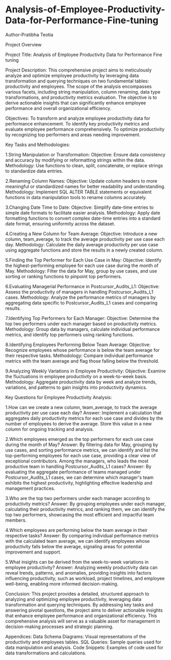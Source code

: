 # Analysis-of-Employee-Productivity-Data-for-Performance-Fine-tuning
Author-Pratibha Teotia

Project Overview

Project Title:
Analysis of Employee Productivity Data for Performance Fine tuning

Project Description:
This comprehensive project aims to meticulously analyze and optimize employee productivity by leveraging data transformation and querying techniques on two fundamental tables: productivity and employees. The scope of the analysis encompasses various facets, including string manipulation, column renaming, data type transformations, and productivity metrics evaluation. The objective is to derive actionable insights that can significantly enhance employee performance and overall organizational efficiency.

Objectives:
To transform and analyze employee productivity data for performance enhancement.
To identify key productivity metrics and evaluate employee performance comprehensively.
To optimize productivity by recognizing top performers and areas needing improvement.

Key Tasks and Methodologies:

1.String Manipulation or Transformation:
Objective: Ensure data consistency and accuracy by modifying or reformatting strings within the data.
Methodology: Use functions to clean, split, concatenate, or replace strings to standardize data entries.

2.Renaming Column Names:
Objective: Update column headers to more meaningful or standardized names for better readability and understanding.
Methodology: Implement SQL ALTER TABLE statements or equivalent functions in data manipulation tools to rename columns accurately.

3.Changing Date Time to Date:
Objective: Simplify date-time entries to simple date formats to facilitate easier analysis.
Methodology: Apply date formatting functions to convert complex date-time entries into a standard date format, ensuring uniformity across the dataset.

4.Creating a New Column for Team Average:
Objective: Introduce a new column, team_average, to track the average productivity per use case each day.
Methodology: Calculate the daily average productivity per use case using aggregate functions and store the results in a newly created column.

5.Finding the Top Performer for Each Use Case in May:
Objective: Identify the highest-performing employee for each use case during the month of May.
Methodology: Filter the data for May, group by use cases, and use sorting or ranking functions to pinpoint top performers.

6.Evaluating Managerial Performance in Postcursor_Audits_L1:
Objective: Assess the productivity of managers in handling Postcursor_Audits_L1 cases.
Methodology: Analyze the performance metrics of managers by aggregating data specific to Postcursor_Audits_L1 cases and comparing results.

7.Identifying Top Performers for Each Manager:
Objective: Determine the top two performers under each manager based on productivity metrics.
Methodology: Group data by managers, calculate individual performance metrics, and identify top performers using ranking functions.

8.Identifying Employees Performing Below Team Average:
Objective: Recognize employees whose performance is below the team average for their respective tasks.
Methodology: Compare individual performance metrics with the team average and flag those falling below the threshold.

9.Analyzing Weekly Variations in Employee Productivity:
Objective: Examine the fluctuations in employee productivity on a week-to-week basis.
Methodology: Aggregate productivity data by week and analyze trends, variations, and patterns to gain insights into productivity dynamics.



Key Questions for Employee Productivity Analysis:

1.How can we create a new column, team_average, to track the average productivity per use case each day?
Answer: Implement a calculation that aggregates daily productivity metrics for each use case and divides by the number of employees to derive the average. Store this value in a new column for ongoing tracking and analysis.

2.Which employees emerged as the top performers for each use case during the month of May?
Answer: By filtering data for May, grouping by use cases, and sorting performance metrics, we can identify and list the top-performing employees for each use case, providing a clear view of exceptional contributors.
Among the managers, who leads the most productive team in handling Postcursor_Audits_L1 cases?
Answer: By evaluating the aggregate performance of teams managed under Postcursor_Audits_L1 cases, we can determine which manager's team exhibits the highest productivity, highlighting effective leadership and management practices.

3.Who are the top two performers under each manager according to productivity metrics?
Answer: By grouping employees under each manager, calculating their productivity metrics, and ranking them, we can identify the top two performers, showcasing the most efficient and impactful team members.

4.Which employees are performing below the team average in their respective tasks?
Answer: By comparing individual performance metrics with the calculated team average, we can identify employees whose productivity falls below the average, signaling areas for potential improvement and support.

5.What insights can be derived from the week-to-week variations in employee productivity?
Answer: Analyzing weekly productivity data can reveal trends, patterns, and anomalies, providing insights into factors influencing productivity, such as workload, project timelines, and employee well-being, enabling more informed decision-making.

Conclusion:
This project provides a detailed, structured approach to analyzing and optimizing employee productivity, leveraging data transformation and querying techniques. By addressing key tasks and answering pivotal questions, the project aims to deliver actionable insights that enhance employee performance and organizational efficiency. This comprehensive analysis will serve as a valuable asset for management in decision-making processes and strategic planning.

Appendices:
Data Schema Diagrams: Visual representations of the productivity and employees tables.
SQL Queries: Sample queries used for data manipulation and analysis.
Code Snippets: Examples of code used for data transformations and calculations.
